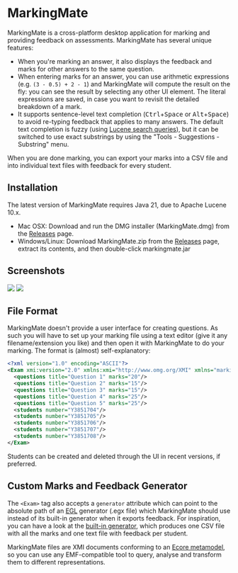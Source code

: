 # MarkingMate
MarkingMate is a cross-platform desktop application for marking and providing feedback on assessments. MarkingMate has several unique features:

* When you're marking an answer, it also displays the feedback and marks for other answers to the same question.
* When entering marks for an answer, you can use arithmetic expressions (e.g. `(3 - 0.5) + 2 - 1`) and MarkingMate will compute the result on the fly: you can see the result by selecting any other UI element. The literal expressions are saved, in case you want to revisit the detailed breakdown of a mark.
* It supports sentence-level text completion (<kbd>Ctrl</kbd>+<kbd>Space</kbd> or <kbd>Alt</kbd>+<kbd>Space</kbd>) to avoid re-typing feedback that applies to many answers. The default text completion is fuzzy (using [Lucene search queries](https://lucene.apache.org/core/10_2_1/queryparser/org/apache/lucene/queryparser/classic/package-summary.html#package.description)), but it can be switched to use exact substrings by using the "Tools - Suggestions - Substring" menu.

When you are done marking, you can export your marks into a CSV file and into individual text files with feedback for every student.

## Installation

The latest version of MarkingMate requires Java 21, due to Apache Lucene 10.x.

* Mac OSX: Download and run the DMG installer (MarkingMate.dmg) from the [Releases](https://github.com/kolovos/markingmate/releases) page.
* Windows/Linux: Download MarkingMate.zip from the [Releases](https://github.com/kolovos/markingmate/releases) page, extract its contents, and then double-click markingmate.jar

## Screenshots

![](https://i.imgur.com/YJhwNOV.png)
![](https://i.imgur.com/yzkFqy1.png)

## File Format

MarkingMate doesn't provide a user interface for creating questions. As such you will have to set up your marking file using a text editor (give it any filename/extension you like) and then open it with MarkingMate to do your marking. The format is (almost) self-explanatory:

```xml
<?xml version="1.0" encoding="ASCII"?>
<Exam xmi:version="2.0" xmlns:xmi="http://www.omg.org/XMI" xmlns="markingmate">
  <questions title="Question 1" marks="20"/>
  <questions title="Question 2" marks="15"/>
  <questions title="Question 3" marks="15"/>
  <questions title="Question 4" marks="25"/>
  <questions title="Question 5" marks="25"/>
  <students number="Y3851704"/>
  <students number="Y3851705"/>
  <students number="Y3851706"/>
  <students number="Y3851707"/>
  <students number="Y3851708"/>
</Exam>
```

Students can be created and deleted through the UI in recent versions, if preferred.

## Custom Marks and Feedback Generator

The `<Exam>` tag also accepts a `generator` attribute which can point to the absolute path of an [EGL](https://www.eclipse.org/epsilon/doc/articles/code-generation-tutorial-egl/) generator (.egx file) which MarkingMate should use instead of its built-in generator when it exports feedback. For inspiration, you can have a look at the [built-in generator](https://github.com/kolovos/markingmate/blob/master/io.dimitris.markingmate/resources/feedback.egx), which produces one CSV file with all the marks and one text file with feedback per student.

MarkingMate files are XMI documents conforming to an [Ecore metamodel](https://github.com/kolovos/markingmate/blob/master/io.dimitris.markingmate/markingmate.ecore), so you can use any EMF-compatible tool to query, analyse and transform them to different representations.
